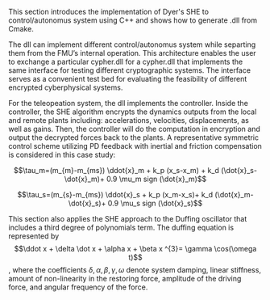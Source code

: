 This section introduces the implementation of Dyer's SHE to control/autonomus system using C++ and shows how to generate .dll from Cmake. 

The dll can implement different control/autonomus system while separting them from the FMU’s internal operation. This architecture enables the user
to exchange a particular cypher.dll for a cypher.dll that implements the same interface for testing different cryptographic systems. The interface serves as a convenient test bed for evaluating the feasibility of different encrypted cyberphysical systems.

For the teleopeation system, the dll implements the controller. Inside the controller, the SHE algorithm encrypts the dynamics outputs from the local and remote plants including: accelerations, velocities, displacements, as well as gains. Then, the controller will do the computation in encryption and output the decrypted forces back to the plants. A representative symmetric control scheme utilizing PD feedback with inertial and friction compensation is considered in this case study:

$$\tau_m=(m_{m}-m_{ms}) \ddot{x}_m + k_p (x_s-x_m) +
k_d (\dot{x}_s-\dot{x}_m)+ 0.9 \mu_m sign (\dot{x}_m)$$

$$\tau_s=(m_{s}-m_{ms}) \ddot{x}_s + k_p (x_m-x_s)+
k_d (\dot{x}_m-\dot{x}_s)+ 0.9 \mu_s sign (\dot{x}_s)$$
     
   
This section also applies the SHE approach to the Duffing oscillator that includes a third degree of polynomials term. The duffing equation is represented by
$$\ddot x + \delta \dot x + \alpha x + \beta x ^{3}= \gamma \cos(\omega t)$$, where the coefficients $\delta, \alpha, \beta, \gamma, \omega$  denote system
damping, linear stiffness, amount of non-linearity in the restoring force, amplitude of the driving force, and angular frequency of the force.

